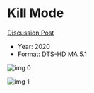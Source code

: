 # Kill Mode

[Discussion Post](https://www.avsforum.com/threads/bass-eq-for-filtered-movies.2995212/post-59861954)

* Year: 2020
* Format: DTS-HD MA 5.1

![img 0](https://i.imgur.com/6xon9QC.jpg)

![img 1](https://i.imgur.com/8hGG1H2.png)


